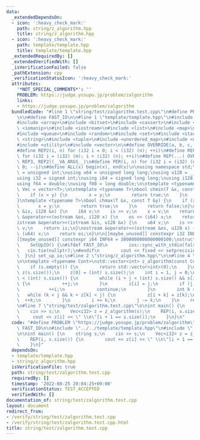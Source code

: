 ```yaml
---
data:
  _extendedDependsOn:
  - icon: ':heavy_check_mark:'
    path: string/z_algorithm.hpp
    title: string/z_algorithm.hpp
  - icon: ':heavy_check_mark:'
    path: template/template.hpp
    title: template/template.hpp
  _extendedRequiredBy: []
  _extendedVerifiedWith: []
  _isVerificationFailed: false
  _pathExtension: cpp
  _verificationStatusIcon: ':heavy_check_mark:'
  attributes:
    '*NOT_SPECIAL_COMMENTS*': ''
    PROBLEM: https://judge.yosupo.jp/problem/zalgorithm
    links:
    - https://judge.yosupo.jp/problem/zalgorithm
  bundledCode: "#line 1 \"string/test/zalgorithm.test.cpp\"\n#define PROBLEM \"https://judge.yosupo.jp/problem/zalgorithm\"\
    \n\n#define FAST_IO\n\n#line 1 \"template/template.hpp\"\n#include <algorithm>\n\
    #include <array>\n#include <bitset>\n#include <cassert>\n#include <cmath>\n#include\
    \ <iomanip>\n#include <iostream>\n#include <list>\n#include <map>\n#include <numeric>\n\
    #include <queue>\n#include <random>\n#include <set>\n#include <stack>\n#include\
    \ <string>\n#include <tuple>\n#include <unordered_map>\n#include <unordered_set>\n\
    #include <utility>\n#include <vector>\n\n#define OVERRIDE(a, b, c, d, ...) d\n\
    #define REP2(i, n) for (i32 i = 0; i < (i32) (n); ++i)\n#define REP3(i, m, n)\
    \ for (i32 i = (i32) (m); i < (i32) (n); ++i)\n#define REP(...) OVERRIDE(__VA_ARGS__,\
    \ REP3, REP2)(__VA_ARGS__)\n#define PER(i, n) for (i32 i = (i32) (n) - 1; i >=\
    \ 0; --i)\n#define ALL(x) begin(x), end(x)\n\nusing namespace std;\n\nusing u32\
    \ = unsigned int;\nusing u64 = unsigned long long;\nusing u128 = __uint128_t;\n\
    using i32 = signed int;\nusing i64 = signed long long;\nusing i128 = __int128_t;\n\
    using f64 = double;\nusing f80 = long double;\n\ntemplate <typename T>\nusing\
    \ Vec = vector<T>;\n\ntemplate <typename T>\nbool chmin(T &x, const T &y) {\n\
    \    if (x > y) {\n        x = y;\n        return true;\n    }\n    return false;\n\
    }\ntemplate <typename T>\nbool chmax(T &x, const T &y) {\n    if (x < y) {\n \
    \       x = y;\n        return true;\n    }\n    return false;\n}\n\nistream &operator>>(istream\
    \ &is, i128 &x) {\n    i64 v;\n    is >> v;\n    x = v;\n    return is;\n}\nostream\
    \ &operator<<(ostream &os, i128 x) {\n    os << (i64) x;\n    return os;\n}\n\
    istream &operator>>(istream &is, u128 &x) {\n    u64 v;\n    is >> v;\n    x =\
    \ v;\n    return is;\n}\nostream &operator<<(ostream &os, u128 x) {\n    os <<\
    \ (u64) x;\n    return os;\n}\n\n[[maybe_unused]] constexpr i32 INF = 1000000100;\n\
    [[maybe_unused]] constexpr i64 INF64 = 3000000000000000100;\nstruct SetUpIO {\n\
    \    SetUpIO() {\n#ifdef FAST_IO\n        ios::sync_with_stdio(false);\n     \
    \   cin.tie(nullptr);\n#endif\n        cout << fixed << setprecision(15);\n  \
    \  }\n} set_up_io;\n#line 2 \"string/z_algorithm.hpp\"\n\n#line 4 \"string/z_algorithm.hpp\"\
    \n\ntemplate <typename Cont>\nstd::vector<int> z_algorithm(const Cont &s) {\n\
    \    if (s.empty()) {\n        return std::vector<int>(0);\n    }\n    std::vector<int>\
    \ z(s.size());\n    z[0] = (int) s.size();\n    int i = 1, j = 0;\n    while (i\
    \ < (int) s.size()) {\n        while (i + j < (int) s.size() && s[i + j] == s[j])\
    \ {\n            ++j;\n        }\n        z[i] = j;\n        if (j == 0) {\n \
    \           ++i;\n            continue;\n        }\n        int k = 1;\n     \
    \   while (k < j && k + z[k] < j) {\n            z[i + k] = z[k];\n          \
    \  ++k;\n        }\n        i += k;\n        j -= k;\n    }\n    return z;\n}\n\
    \n#line 7 \"string/test/zalgorithm.test.cpp\"\n\nint main() {\n    string s;\n\
    \    cin >> s;\n    Vec<i32> z = z_algorithm(s);\n    REP(i, s.size()) {\n   \
    \     cout << z[i] << \" \\n\"[i + 1 == s.size()];\n    }\n}\n"
  code: "#define PROBLEM \"https://judge.yosupo.jp/problem/zalgorithm\"\n\n#define\
    \ FAST_IO\n\n#include \"../../template/template.hpp\"\n#include \"../../string/z_algorithm.hpp\"\
    \n\nint main() {\n    string s;\n    cin >> s;\n    Vec<i32> z = z_algorithm(s);\n\
    \    REP(i, s.size()) {\n        cout << z[i] << \" \\n\"[i + 1 == s.size()];\n\
    \    }\n}"
  dependsOn:
  - template/template.hpp
  - string/z_algorithm.hpp
  isVerificationFile: true
  path: string/test/zalgorithm.test.cpp
  requiredBy: []
  timestamp: '2022-08-25 20:04:25+09:00'
  verificationStatus: TEST_ACCEPTED
  verifiedWith: []
documentation_of: string/test/zalgorithm.test.cpp
layout: document
redirect_from:
- /verify/string/test/zalgorithm.test.cpp
- /verify/string/test/zalgorithm.test.cpp.html
title: string/test/zalgorithm.test.cpp
---
```

